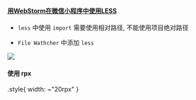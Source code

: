 

#### [用WebStorm在微信小程序中使用LESS](https://www.jianshu.com/p/8fe347e48476)

- `less` 中使用 `import` 需要使用相对路径, 不能使用项目绝对路径

- `File Wathcher` 中添加 `less`

![](https://upload-images.jianshu.io/upload_images/2800913-428c4d17814828d5.png?imageMogr2/auto-orient/strip%7CimageView2/2/w/700)


#### 使用 rpx

.style{
  width: ~"20rpx"
}
